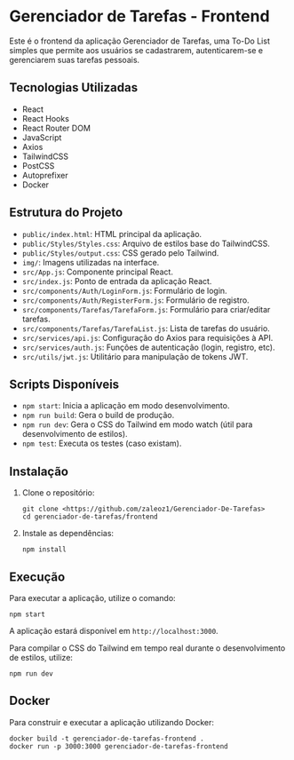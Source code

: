 # Gerenciador de Tarefas - Frontend

Este é o frontend da aplicação Gerenciador de Tarefas, uma To-Do List simples que permite aos usuários se cadastrarem, autenticarem-se e gerenciarem suas tarefas pessoais.

## Tecnologias Utilizadas

- React
- React Hooks
- React Router DOM
- JavaScript
- Axios
- TailwindCSS
- PostCSS
- Autoprefixer
- Docker

## Estrutura do Projeto

- `public/index.html`: HTML principal da aplicação.
- `public/Styles/Styles.css`: Arquivo de estilos base do TailwindCSS.
- `public/Styles/output.css`: CSS gerado pelo Tailwind.
- `img/`: Imagens utilizadas na interface.
- `src/App.js`: Componente principal React.
- `src/index.js`: Ponto de entrada da aplicação React.
- `src/components/Auth/LoginForm.js`: Formulário de login.
- `src/components/Auth/RegisterForm.js`: Formulário de registro.
- `src/components/Tarefas/TarefaForm.js`: Formulário para criar/editar tarefas.
- `src/components/Tarefas/TarefaList.js`: Lista de tarefas do usuário.
- `src/services/api.js`: Configuração do Axios para requisições à API.
- `src/services/auth.js`: Funções de autenticação (login, registro, etc).
- `src/utils/jwt.js`: Utilitário para manipulação de tokens JWT.

## Scripts Disponíveis

- `npm start`: Inicia a aplicação em modo desenvolvimento.
- `npm run build`: Gera o build de produção.
- `npm run dev`: Gera o CSS do Tailwind em modo watch (útil para desenvolvimento de estilos).
- `npm test`: Executa os testes (caso existam).

## Instalação

1. Clone o repositório:
   ```
   git clone <https://github.com/zaleoz1/Gerenciador-De-Tarefas>
   cd gerenciador-de-tarefas/frontend
   ```
2. Instale as dependências:
   ```
   npm install
   ```

## Execução

Para executar a aplicação, utilize o comando:

```
npm start
```

A aplicação estará disponível em `http://localhost:3000`.

Para compilar o CSS do Tailwind em tempo real durante o desenvolvimento de estilos, utilize:

```
npm run dev
```

## Docker

Para construir e executar a aplicação utilizando Docker:

```
docker build -t gerenciador-de-tarefas-frontend .
docker run -p 3000:3000 gerenciador-de-tarefas-frontend
```